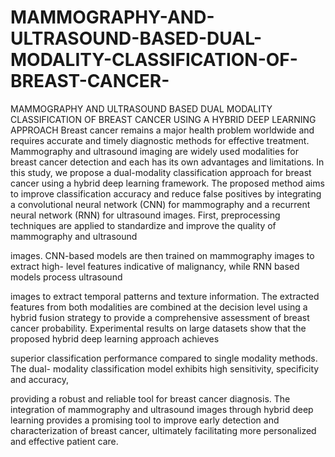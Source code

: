 # MAMMOGRAPHY-AND-ULTRASOUND-BASED-DUAL-MODALITY-CLASSIFICATION-OF-BREAST-CANCER-
MAMMOGRAPHY AND ULTRASOUND BASED DUAL MODALITY CLASSIFICATION OF BREAST CANCER USING A HYBRID DEEP LEARNING APPROACH
Breast cancer remains a major health problem worldwide and requires accurate and
timely diagnostic methods for effective treatment. Mammography and ultrasound
imaging are widely used modalities for breast cancer detection and each has its own
advantages and limitations. In this study, we propose a dual-modality classification
approach for breast cancer using a hybrid deep learning framework. The proposed
method aims to improve classification accuracy and reduce false positives by
integrating a convolutional neural network (CNN) for mammography and a recurrent
neural network (RNN) for ultrasound images. First, preprocessing techniques are
applied to standardize and improve the quality of mammography and ultrasound

images. CNN-based models are then trained on mammography images to extract high-
level features indicative of malignancy, while RNN based models process ultrasound

images to extract temporal patterns and texture information. The extracted features
from both modalities are combined at the decision level using a hybrid fusion strategy
to provide a comprehensive assessment of breast cancer probability. Experimental
results on large datasets show that the proposed hybrid deep learning approach achieves

superior classification performance compared to single modality methods. The dual-
modality classification model exhibits high sensitivity, specificity and accuracy,

providing a robust and reliable tool for breast cancer diagnosis. The integration of
mammography and ultrasound images through hybrid deep learning provides a
promising tool to improve early detection and characterization of breast cancer,
ultimately facilitating more personalized and effective patient care.
